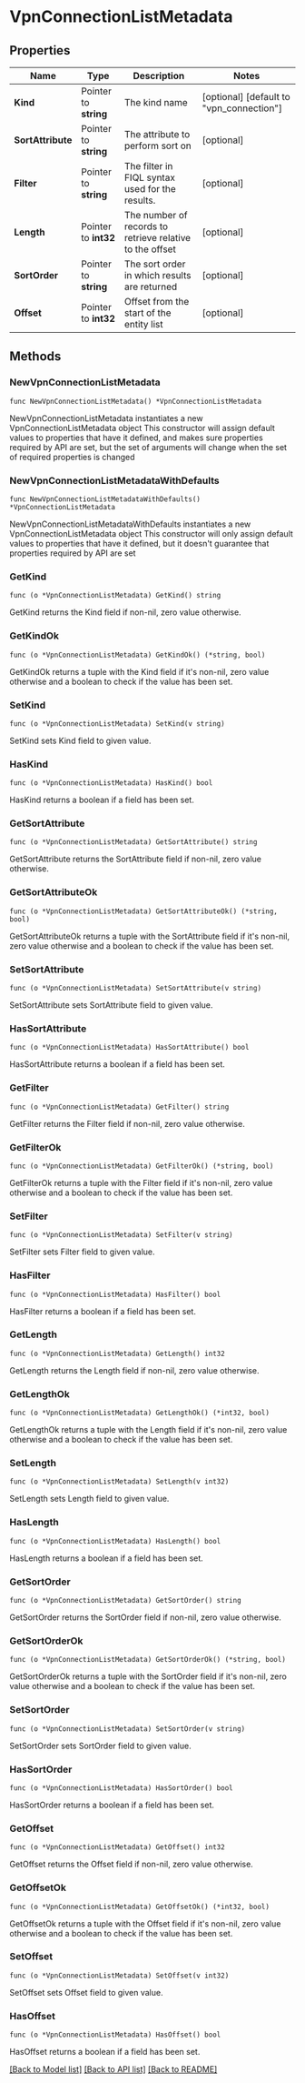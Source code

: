 # VpnConnectionListMetadata

## Properties

Name | Type | Description | Notes
------------ | ------------- | ------------- | -------------
**Kind** | Pointer to **string** | The kind name | [optional] [default to "vpn_connection"]
**SortAttribute** | Pointer to **string** | The attribute to perform sort on | [optional] 
**Filter** | Pointer to **string** | The filter in FIQL syntax used for the results. | [optional] 
**Length** | Pointer to **int32** | The number of records to retrieve relative to the offset | [optional] 
**SortOrder** | Pointer to **string** | The sort order in which results are returned | [optional] 
**Offset** | Pointer to **int32** | Offset from the start of the entity list | [optional] 

## Methods

### NewVpnConnectionListMetadata

`func NewVpnConnectionListMetadata() *VpnConnectionListMetadata`

NewVpnConnectionListMetadata instantiates a new VpnConnectionListMetadata object
This constructor will assign default values to properties that have it defined,
and makes sure properties required by API are set, but the set of arguments
will change when the set of required properties is changed

### NewVpnConnectionListMetadataWithDefaults

`func NewVpnConnectionListMetadataWithDefaults() *VpnConnectionListMetadata`

NewVpnConnectionListMetadataWithDefaults instantiates a new VpnConnectionListMetadata object
This constructor will only assign default values to properties that have it defined,
but it doesn't guarantee that properties required by API are set

### GetKind

`func (o *VpnConnectionListMetadata) GetKind() string`

GetKind returns the Kind field if non-nil, zero value otherwise.

### GetKindOk

`func (o *VpnConnectionListMetadata) GetKindOk() (*string, bool)`

GetKindOk returns a tuple with the Kind field if it's non-nil, zero value otherwise
and a boolean to check if the value has been set.

### SetKind

`func (o *VpnConnectionListMetadata) SetKind(v string)`

SetKind sets Kind field to given value.

### HasKind

`func (o *VpnConnectionListMetadata) HasKind() bool`

HasKind returns a boolean if a field has been set.

### GetSortAttribute

`func (o *VpnConnectionListMetadata) GetSortAttribute() string`

GetSortAttribute returns the SortAttribute field if non-nil, zero value otherwise.

### GetSortAttributeOk

`func (o *VpnConnectionListMetadata) GetSortAttributeOk() (*string, bool)`

GetSortAttributeOk returns a tuple with the SortAttribute field if it's non-nil, zero value otherwise
and a boolean to check if the value has been set.

### SetSortAttribute

`func (o *VpnConnectionListMetadata) SetSortAttribute(v string)`

SetSortAttribute sets SortAttribute field to given value.

### HasSortAttribute

`func (o *VpnConnectionListMetadata) HasSortAttribute() bool`

HasSortAttribute returns a boolean if a field has been set.

### GetFilter

`func (o *VpnConnectionListMetadata) GetFilter() string`

GetFilter returns the Filter field if non-nil, zero value otherwise.

### GetFilterOk

`func (o *VpnConnectionListMetadata) GetFilterOk() (*string, bool)`

GetFilterOk returns a tuple with the Filter field if it's non-nil, zero value otherwise
and a boolean to check if the value has been set.

### SetFilter

`func (o *VpnConnectionListMetadata) SetFilter(v string)`

SetFilter sets Filter field to given value.

### HasFilter

`func (o *VpnConnectionListMetadata) HasFilter() bool`

HasFilter returns a boolean if a field has been set.

### GetLength

`func (o *VpnConnectionListMetadata) GetLength() int32`

GetLength returns the Length field if non-nil, zero value otherwise.

### GetLengthOk

`func (o *VpnConnectionListMetadata) GetLengthOk() (*int32, bool)`

GetLengthOk returns a tuple with the Length field if it's non-nil, zero value otherwise
and a boolean to check if the value has been set.

### SetLength

`func (o *VpnConnectionListMetadata) SetLength(v int32)`

SetLength sets Length field to given value.

### HasLength

`func (o *VpnConnectionListMetadata) HasLength() bool`

HasLength returns a boolean if a field has been set.

### GetSortOrder

`func (o *VpnConnectionListMetadata) GetSortOrder() string`

GetSortOrder returns the SortOrder field if non-nil, zero value otherwise.

### GetSortOrderOk

`func (o *VpnConnectionListMetadata) GetSortOrderOk() (*string, bool)`

GetSortOrderOk returns a tuple with the SortOrder field if it's non-nil, zero value otherwise
and a boolean to check if the value has been set.

### SetSortOrder

`func (o *VpnConnectionListMetadata) SetSortOrder(v string)`

SetSortOrder sets SortOrder field to given value.

### HasSortOrder

`func (o *VpnConnectionListMetadata) HasSortOrder() bool`

HasSortOrder returns a boolean if a field has been set.

### GetOffset

`func (o *VpnConnectionListMetadata) GetOffset() int32`

GetOffset returns the Offset field if non-nil, zero value otherwise.

### GetOffsetOk

`func (o *VpnConnectionListMetadata) GetOffsetOk() (*int32, bool)`

GetOffsetOk returns a tuple with the Offset field if it's non-nil, zero value otherwise
and a boolean to check if the value has been set.

### SetOffset

`func (o *VpnConnectionListMetadata) SetOffset(v int32)`

SetOffset sets Offset field to given value.

### HasOffset

`func (o *VpnConnectionListMetadata) HasOffset() bool`

HasOffset returns a boolean if a field has been set.


[[Back to Model list]](../README.md#documentation-for-models) [[Back to API list]](../README.md#documentation-for-api-endpoints) [[Back to README]](../README.md)



